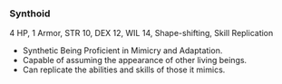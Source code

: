 ### Synthoid

4 HP, 1 Armor, STR 10, DEX 12, WIL 14, Shape-shifting, Skill Replication

- Synthetic Being Proficient in Mimicry and Adaptation.
- Capable of assuming the appearance of other living beings.
- Can replicate the abilities and skills of those it mimics.

